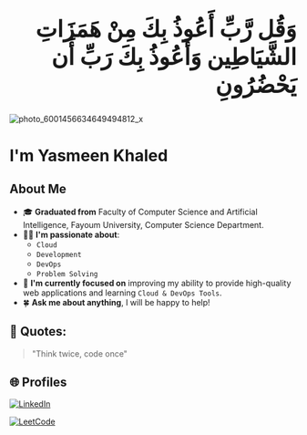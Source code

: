 <h1 dir="rtl" style="font-size: 40px;"> 
وَقُل رَّبِّ أَعُوذُ بِكَ مِنْ هَمَزَاتِ الشَّيَاطِين وَأَعُوذُ بِكَ رَبِّ أَن يَحْضُرُونِ
</h1>

![photo_6001456634649494812_x](https://github.com/user-attachments/assets/6c2fc35a-7097-42b3-a572-80813ffea6e8)








# I'm Yasmeen Khaled 

## About Me
- 🎓 **Graduated from** Faculty of Computer Science and Artificial Intelligence, Fayoum University, Computer Science Department.
- 🏃‍♂️ **I'm passionate about**:
  - `Cloud`
  - `Development`
  - `DevOps`
  - `Problem Solving`
- 🌟 **I'm currently focused on** improving my ability to provide high-quality web applications and learning `Cloud & DevOps Tools`.
- 🍀 **Ask me about anything**, I will be happy to help!

## 💬 Quotes:


> "Think twice, code once"

## 🌐 Profiles
[![LinkedIn](https://img.shields.io/badge/LinkedIn-0077B5?style=for-the-badge&logo=linkedin&logoColor=white)](www.linkedin.com/in/yasmeen-khaled-☁️-b4849b1b9)

[![LeetCode](https://img.shields.io/badge/LeetCode-FFA116?style=for-the-badge&logo=leetcode&logoColor=white)](https://leetcode.com/your-username)



